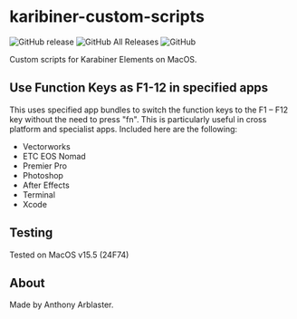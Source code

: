 # karibiner-custom-scripts

![GitHub release](https://img.shields.io/github/release/aarblaster/karabiner-custom-scripts.svg)
![GitHub All Releases](https://img.shields.io/github/downloads/aarblaster/karabiner-custom-scripts/total.svg)
![GitHub](https://img.shields.io/github/license/aarblaster/karabiner-custom-scripts.svg)

 Custom scripts for Karabiner Elements on MacOS.
 
## Use Function Keys as F1-12 in specified apps

This uses specified app bundles to switch the function keys to the F1 – F12 key without the need to press "fn".
This is particularly useful in cross platform and specialist apps.
Included here are the following:
- Vectorworks
- ETC EOS Nomad
- Premier Pro
- Photoshop
- After Effects
- Terminal
- Xcode

## Testing
Tested on MacOS v15.5 (24F74)

## About
Made by Anthony Arblaster.
